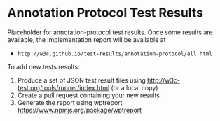 Annotation Protocol Test Results
=============================

Placeholder for annotation-protocol test results. Once some results are available, the 
implementation report will be available at 

* `http://w3c.github.io/test-results/annotation-protocol/all.html`

To add new tests results:

1. Produce a set of JSON test result files using http://w3c-test.org/tools/runner/index.html (or a local copy)
2. Create a pull request containing your new results
3. Generate the report using wptreport https://www.npmjs.org/package/wptreport
